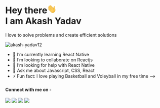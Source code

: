 # Hey there<img src="https://github.com/akash-yadav12/akash-yadav12/blob/master/wave.gif" width="30px"><br>I am Akash Yadav
I love to solve problems and create efficient solutions <br>

<p align="left"> <img src="https://komarev.com/ghpvc/?username=akash-yadav12" alt="akash-yadav12" /> </p> 

- 🌱 I’m currently learning React Native
- 👯 I’m looking to collaborate on Reactjs
- 🤔 I’m looking for help with React Native
- 💬 Ask me about Javascript, CSS, React
- ⚡ Fun fact: I love playing Basketball and Voleyball in my free time
-->

#### Connect with me on - 
[<img src="https://img.shields.io/badge/twitter-%231DA1F2.svg?&style=for-the-badge&logo=twitter&logoColor=white" />](https://twitter.com/soraku0) 
[<img src="https://img.shields.io/badge/linkedin-%230077B5.svg?&style=for-the-badge&logo=linkedin&logoColor=white" />](https://www.linkedin.com/in/akash-yadav-b2b066170/) 
[<img src = "https://img.shields.io/badge/instagram-%23EE157B.svg?&style=for-the-badge&logo=instagram&logoColor=white">](https://www.instagram.com/akkasshh__/)
[<img src ="https://img.shields.io/badge/Gmail-%23E4405F.svg?&style=for-the-badge&logo=gmail&logoColor=white">](mailto:akashrsy123@gmail.com)